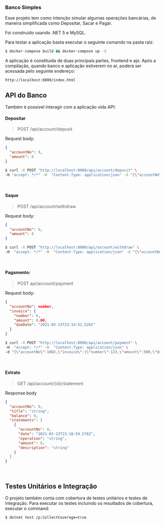 ### Banco Simples

Esse projeto tem como intenção simular algumas operações bancárias, de maneira simplificada como Depositar, Sacar e Pagar.

Foi construído usando .NET 5 e MySQL. 

Para testar a aplicação basta executar o seguinte comando na pasta raiz:

```bash
$ docker-compose build && docker-compose up -d
```

A aplicação é constituída de duas principais partes, frontend e api. Após a compilação, quando banco e aplicação estiverem no ar, poderá ser acessada pelo seguinte endereço:

`http://localhost:8080/index.html`


## API do Banco
Também é possível interagir com a aplicação vida API:

#### Depositar

> POST /api/account/deposit
> 
 Request body:
 ```json
 {
   "accountNo": 0,
   "amount": 0
 }
 ```

```bash
$ curl -X POST "http://localhost:8080/api/account/deposit" \
-H "accept: */*" -H  "Content-Type: application/json" -d "{\"accountNo\":1002,\"amount\":100}"
```

<br />

#### Saque

> POST /api/account/withdraw
 
 Request body:
 ```json
 {
   "accountNo": 0,
   "amount": 0
 }
 ```

```bash
$ curl -X POST "http://localhost:8080/api/account/withdraw" \
-H  "accept: */*" -H  "Content-Type: application/json" -d "{\"accountNo\":1002,\"amount\":100}"
```

<br />

#### Pagamento: 
> POST api/account/payment

Request body:
```json
{
  "accountNo": number,
  "invoice": {
    "number": 0,
    "amount": 0.00,
    "dueDate": "2021-03-23T23:14:52.526Z"
  }
}
```

```bash
$ curl -X POST "http://localhost:8080/api/account/payment" \
-H  "accept: */*" -H  "Content-Type: application/json" \
-d "{\"accountNo\":1002,\"invoice\":{\"number\":123,\"amount\":500,\"dueDate\":\"2021-03-23T23:14:52.526Z\"}}"
```

<br />

#### Extrato
> GET /api/account/{id}/statement

Response body
```json
{
  "accountNo": 0,
  "title": "string",
  "balance": 0,
  "statements": [
    {
      "accountNo": 0,
      "date": "2021-03-23T23:18:59.576Z",
      "operation": "string",
      "amount": 0,
      "description": "string"
    }
  ]
}
```

<br />

## Testes Unitários e Integração
O projeto também conta com cobertura de testes unitários e testes de integração. Para executar os testes incluindo os resutlados de cobertura, executar o command:

```bash
$ dotnet test /p:CollectCoverage=true
```






